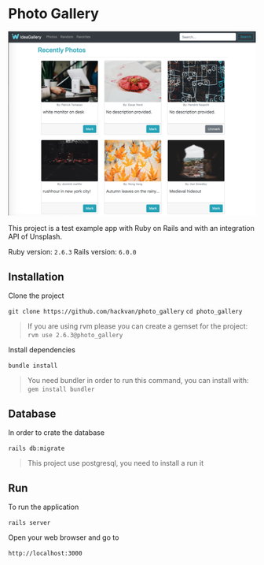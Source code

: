 # Photo Gallery

![homepage](/public/images/homepage.png "homepage")

This project is a test example app with Ruby on Rails and with an integration API of Unsplash.

Ruby version: `2.6.3`
Rails version: `6.0.0`

## Installation

Clone the project

`git clone https://github.com/hackvan/photo_gallery`
`cd photo_gallery`

> If you are using rvm please you can create a gemset for the project:
> `rvm use 2.6.3@photo_gallery`

Install dependencies

`bundle install`

> You need bundler in order to run this command, you can install with:
> `gem install bundler`

## Database

In order to crate the database

`rails db:migrate`

> This project use postgresql, you need to install a run it


## Run

To run the application

`rails server`

Open your web browser and go to

`http://localhost:3000`
